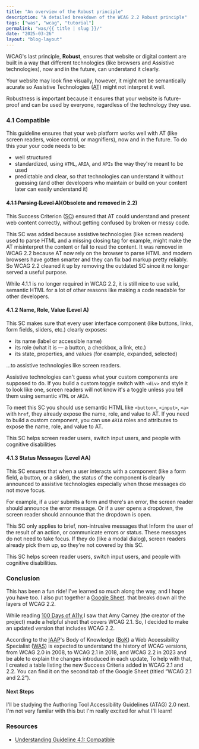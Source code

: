 ```yaml
---
title: "An overview of the Robust principle"
description: "A detailed breakdown of the WCAG 2.2 Robust principle"
tags: ["was", "wcag", "tutorial"]
permalink: "was/{{ title | slug }}/"
date: "2025-03-26"
layout: "blog-layout"
---
```


<div class="blog">
  <p>WCAG's last principle, <strong>Robust</strong>, ensures that website or digital content are built in a way that
    different technologies (like browsers and Assistive technologies), now and in the future, can understand it clearly.
  </p>
  <p>Your website may look fine visually, however, it might not be semantically acurate so Assistive Technologies (<abbr
      title="Assistive Technologies">AT</abbr>) might not interpret it well.</p>
  <p>Robustness is important because it ensures that your website is future-proof and can be used by everyone,
    regardless
    of the technology they use.</p>
  <h3>4.1 Compatible</h3>
  <p>This guideline ensures that your web platform works well with AT (like screen readers, voice
    control, or magnifiers), now and in the future. To do this your your code needs to be: </p>

  <ul>
    <li>well structured</li>
    <li>standardized, using <code>HTML</code>, <code>ARIA</code>, and <code>APIs</code> the way they're meant to be used
    </li>
    <li>predictable and clear, so that technologies can understand it without guessing (and other developers who
      maintain or build on your content later can easily understand it)</li>
  </ul>

  <h4><s>4.1.1 Parsing (Level A)</s>(Obsolete and removed in 2.2)</h4>
  <p>This Success Criterion (<abbr title="Success Criterion">SC</abbr>) ensured that AT could understand and present web
    content correctly, without getting confused by broken or messy code.</p>
  <p>This SC was added because assistive technologies (like screen readers) used to parse HTML and a missing closing tag
    for example, might make the AT misinterpret the content or fail to read the content. It was removed in WCAG 2.2
    because AT now rely on the browser to parse HTML and modern browsers have gotten smarter and they can fix bad markup
    pretty reliably. So WCAG 2.2 cleaned it up by removing the outdated SC since it no longer served a useful purpose.
  </p>
  <p>While 4.1.1 is no longer required in WCAG 2.2, it is still nice to use valid, semantic HTML for a lot of other
    reasons like making a code readable for other developers.</p>

  <h4>4.1.2 Name, Role, Value (Level A)</h4>
  <p>This SC makes sure that every user interface component (like buttons, links, form fields, sliders, etc.) clearly
    exposes:</p>
  <ul>
    <li>its name (label or accessible name)</li>
    <li>its role (what it is — a button, a checkbox, a link, etc.)</li>
    <li>its state, properties, and values (for example, expanded, selected)</li>
  </ul>

  <p>...to assistive technologies like screen readers.</p>

  <p>Assistive technologies can't guess what your custom components are supposed to do. If you build a custom toggle
    switch with <code>&lt;div&gt;</code> and style it to look like one, screen readers will not know it's a toggle
    unless you tell them using semantic <code>HTML</code> or <code>ARIA</code>.
  </p>
  <p>To meet this SC you should use semantic HTML like <code>&lt;button&gt;</code>, <code>&lt;input&gt;</code>,
    <code>&lt;a&gt;</code> with <code>href</code>, they already expose the name, role, and value to AT. If you need to
    build a custom component, you can use <code>ARIA</code> roles and attributes to expose the name, role, and value to
    AT.
  </p>
  <p>This SC helps screen reader users, switch input users, and people with cognitive disabilities</p>

  <h4>4.1.3 Status Messages (Level AA)</h4>
  <p>This SC ensures that when a user interacts with a component (like a form field, a button, or a slider), the status
    of the component is clearly announced to assistive technologies especially when those messages do not move focus.
  </p>
  <p>For example, if a user submits a form and there's an error, the screen reader should announce the error message.
    Or if a user opens a dropdown, the screen reader should announce that the dropdown is open.</p>
  <p class="note">This SC only applies to brief, non-intrusive messages that Inform the user of the result of an action,
    or communicate errors or status. These messages do not need to take focus. If they do (like a modal dialog), screen
    readers already pick them up, so they're not covered by this SC.</p>
  <p>This SC helps screen reader users, switch input users, and people with cognitive disabilities.</p>

  <h3>Conclusion</h3>
  <p>This has been a fun ride! I've learned so much along the way, and I hope you have too. I also put together a <a
      href="https://docs.google.com/spreadsheets/d/1gs3P-1F4ATPrsx87_16RoQVLZVaIRI5Np2rEhnIL9fM/edit?usp=sharing"
      target="_blank" rel="noopener noreferrer">Google Sheet</a>. that breaks down all the layers of WCAG 2.2.</p>

  <p>While reading <a href="https://100daysofa11y.com/was/" target="_blank" rel="noopener noreferrer">100 Days of
      A11y</a>,I saw that Amy Carney (the creator of the project) made a helpful sheet that covers WCAG 2.1. So, I
    decided
    to make an updated version that includes WCAG 2.2.</p>


  <p>According to the <abbr title="International Association of Administrative Professionals">IAAP</abbr>'s Body of
    Knowledge
    (<abbr title="Body of Knowledge">BoK</abbr>) a Web Accessibility Specialist (<abbr
      title="Web Accessibility Specialist">WAS</abbr>) is expected to understand the history of WCAG versions, from WCAG
    2.0 in 2008, to WCAG 2.1 in 2018, and WCAG 2.2 in 2023 and be able to explain the changes introduced in each
    update, To help with that, I created a table listing the new Success Criteria added in WCAG 2.1 and 2.2. You can
    find it on the second tab of the Google Sheet (titled “WCAG 2.1 and 2.2”).</p>

  <h4 class="large-text">Next Steps</h4>
  <p>I'll be studying the Authoring Tool Accessibility Guidelines (ATAG) 2.0 next. I'm not very familar with this but
    I'm really excited for what I'll learn!</p>

  <h3>Resources</h3>
  <ul>
    <li>
      <a href="https://www.w3.org/WAI/WCAG22/Understanding/compatible.html" target="_blank"
        rel="noopener noreferrer">Understanding Guideline 4.1: Compatible</a>
    </li>
  </ul>

</div>